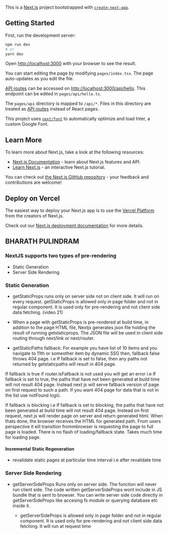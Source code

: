 This is a [Next.js](https://nextjs.org/) project bootstrapped with [`create-next-app`](https://github.com/vercel/next.js/tree/canary/packages/create-next-app).

## Getting Started

First, run the development server:

```bash
npm run dev
# or
yarn dev
```

Open [http://localhost:3000](http://localhost:3000) with your browser to see the result.

You can start editing the page by modifying `pages/index.tsx`. The page auto-updates as you edit the file.

[API routes](https://nextjs.org/docs/api-routes/introduction) can be accessed on [http://localhost:3000/api/hello](http://localhost:3000/api/hello). This endpoint can be edited in `pages/api/hello.ts`.

The `pages/api` directory is mapped to `/api/*`. Files in this directory are treated as [API routes](https://nextjs.org/docs/api-routes/introduction) instead of React pages.

This project uses [`next/font`](https://nextjs.org/docs/basic-features/font-optimization) to automatically optimize and load Inter, a custom Google Font.

## Learn More

To learn more about Next.js, take a look at the following resources:

- [Next.js Documentation](https://nextjs.org/docs) - learn about Next.js features and API.
- [Learn Next.js](https://nextjs.org/learn) - an interactive Next.js tutorial.

You can check out [the Next.js GitHub repository](https://github.com/vercel/next.js/) - your feedback and contributions are welcome!

## Deploy on Vercel

The easiest way to deploy your Next.js app is to use the [Vercel Platform](https://vercel.com/new?utm_medium=default-template&filter=next.js&utm_source=create-next-app&utm_campaign=create-next-app-readme) from the creators of Next.js.

Check out our [Next.js deployment documentation](https://nextjs.org/docs/deployment) for more details.

## BHARATH PULINDRAM

### NextJS supports two types of pre-rendering

- Static Generation
- Server Side Rendering

### Static Generation

- getStaticProps runs only on server side not on client side. It will run on every request.
  getStaticProps is allowed only in page folder and not in regular component. It is used only for pre-rendering and not client side data fetching.
  (video 21)
- When a page with getStaticProps is pre-rendered at build time, in addition to the page HTML file, Nextjs generates json file holding the result of running getstaticprops. The JSON file will be used in client side routing through next/link or next/router.

- getStaticPaths fallback:
  For example you have list of 10 items and you navigate to 11th or someother item by dynamic SSG then, fallback false throws 404 page.
  i.e If fallback is set to false, then any paths not returned by getstaticpaths will result in 404 page.

If fallback is true
if router.isFallback is not used you will get an error
i.e If fallback is set to true, the paths that have not been generated at build time will not result 404 page. Instead next js will serve fallback version of page on first request to such a path.
If you want 404 page for data that is not in the list use notFound logic.

If fallback is blocking
i.e If fallback is set to blocking, the paths that have not been generated at build time will not result 404 page. Instead on first request, next js will render page on server and return generated html.
When thats done, the browser receives the HTML for generated path. From users perspective it eill transition frommbrowser is requesting the page to full page is loaded. There is no flash of loading/fallback state.
Takes much time for loading page.

#### Incremental Static Regeneration

- revalidate static pages at particular time interval i.e after revalidate time

### Server Side Rendering

- getServerSideProps
  Runs only on server side.
  The function will never run client side.
  The code written getServerSideProps wont include in JS bundle that is sent to browser.
  You can write server side code directly in getServerSideProps like accesing fs module or querying database etc inside it.

  - getServerSideProps is allowed only in page folder and not in regular component. It is used only for pre-rendering and not client side data fetching. It will run at request time
